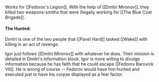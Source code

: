 Works for [[Fedorov's Legion]]. With the help of [[Dmitri Mironov]], they killed two weapons-smiths that were illegally working for [[The Blue Coat Brigade]].

#### The Hunted:
Dmitri is one of the two people that [[Pavel Hard]] tasked [[Wake]] with killing in an act of revenge.

Igor just follows [[Dmitri Mironov]] with whatever he does. Their mission is detailed in Dmitri's information block. Igor is more willing to divulge information because he has faith that he could escape [[Fedorov Barovick VII]]. He is wrong of course -- Fedorov would have him hunted and executed just to have his corpse displayed as a fear factor. 